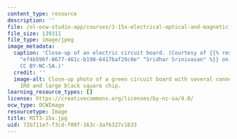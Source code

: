 ```yaml
---
content_type: resource
description: ''
file: /ol-ocw-studio-app/courses/3-15x-electrical-optical-and-magnetic-materials-and-devices-spring-2020/72b711e7f3cdf09f163c3af6327c1633_MIT3-15x.jpg
file_size: 139311
file_type: image/jpeg
image_metadata:
  caption: 'Close-up of an electric circuit board. (Courtesy of {{% resource_link
    "ef4b596f-0677-461c-b198-6417baf29c0e" "Sridhar Srinivasan" %}} on Flickr. License:
    CC BY-NC-SA.)'
  credit: ''
  image-alt: Close-up photo of a green circuit board with several connectors marked
    1RO and large black square chip.
learning_resource_types: []
license: https://creativecommons.org/licenses/by-nc-sa/4.0/
ocw_type: OCWImage
resourcetype: Image
title: MIT3-15x.jpg
uid: 72b711e7-f3cd-f09f-163c-3af6327c1633
---
```

